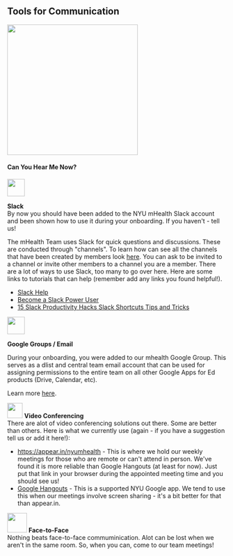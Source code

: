 ## Tools for Communication

<img src="/Images/can-you-hear-me-now.jpg" width="300">

#### Can You Hear Me Now?

<img src="/Images/slack.png" width="40">  

**Slack**  
By now you should have been added to the NYU mHealth Slack account and been shown how to use it during your onboarding. If you haven't - tell us!

The mHealth Team uses Slack for quick questions and discussions. These are conducted through "channels". To learn how can see all the channels that have been created by members look [here](https://get.slack.help/hc/en-us/articles/201925108-Understanding-channels-and-DMs). You can ask to be invited to a channel or invite other members to a channel you are a member. There are a lot of ways to use Slack, too many to go over here. Here are some links to tutorials that can help (remember add any links you found helpful!).

- [Slack Help](https://get.slack.help/hc/en-us/categories/200111606)
- [Become a Slack Power User](http://www.howtogeek.com/219328/become-a-slack-power-user-with-these-useful-tips/)
- [15 Slack Productivity Hacks Slack Shortcuts Tips and Tricks](https://www.thrillist.com/tech/nation/15-slack-productivity-hacks-slack-shortcuts-tips-and-tricks)

<img src="/Images/google_groups.png" width="40">  

**Google Groups / Email**  

During your onboarding, you were added to our mhealth Google Group. This serves as a dlist and central team email account that can be used for assigning permissions to the entire team on all other Google Apps for Ed products (Drive, Calendar, etc).

Learn more [here](https://www.nyu.edu/life/resources-and-services/information-technology/communication-and-conferencing/group-email/nyu-groups.html).

<img src="/Images/multimedia.png" width="35">   **Video Conferencing**  
There are alot of video conferencing solutions out there. Some are better than others. Here is what we currently use (again - if you have a suggestion tell us or add it here!):  
 - https://appear.in/nyumhealth - This is where we hold our weekly meetings for those who are remote or can't attend in person. We've found it is more reliable than Google Hangouts (at least for now). Just put that link in your browser during the appointed meeting time and you should see us!
 - [Google Hangouts](https://www.nyu.edu/life/resources-and-services/information-technology/communication-and-conferencing/meetings-chat-conferencing/nyu-chat-and-hangouts.html) - This is a supported NYU Google app. We tend to use this when our meetings involve screen sharing - it's a bit better for that than appear.in.

<img src="/Images/people.png" width="45">  **Face-to-Face**  
Nothing beats face-to-face commuminication. Alot can be lost when we aren't in the same room. So, when you can, come to our team meetings!
